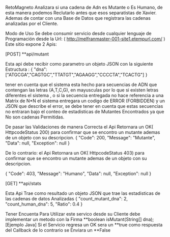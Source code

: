 RetoMagneto
Analizara si una cadena de Adn es Mutante o Es Humano, de esta manera podemos Reclutarlo antes que esos separatistas de Xavier. Ademas de contar con una Base de Datos que registrara las cadenas analizadas por el Cliente.

Modo de Uso
Se debe consumir servicio desde cualquier lenguaje de Programación desde la Url: ( http://melfranmaster-001-site1.etempurl.com/ ) Este sitio expone 2 Apis:

[POST] **api/mutant

Esta api debe recibir como parametro un objeto JSON con la siguiente Estructura : { "dna":["ATGCGA","CAGTGC","TTATGT","AGAAGG","CCCCTA","TCACTG"] }

tener en cuenta que el sistema esta hecho para secuencias de ADN que contengan las letras (A,T,C,G), en mayusculas por lo que si existen letras diferentes el sistema , o si la secuencia entregada no hace referencia a una Matrix de N*N el sistema entregara un codigo de ERROR (FORBIDDEN) y un JSON que describe el error, se debe tener en cuenta que estas secuencias no entraran bajo el conteo de estadisticas de Mutantes Encontrados ya que No son cadenas Permitidas.

De pasar las Validaciones de manera Correcta el Api Retornara un OK( HttpcodeStatus 200) para confirmar que se encontro un mutante ademas de un objeto con su descripcion. { "Code": 200, "Message": "Mutante", "Data": null, "Exception": null }

De lo contrario: el Api Retornara un OK( HttpcodeStatus 403) para confirmar que se encontro un mutante ademas de un objeto con su descripcion.

{ "Code": 403, "Message": "Humano", "Data": null, "Exception": null }

[GET] **api/stats

Esta Api Trae como resultado un objeto JSON que trae las estadisticas de las cadenas de datos Analizadas { "count_mutant_dna": 2, "count_human_dna": 5, "Ratio": 0.4 }

Tener Encuenta
Para Utilizar este servico desde su Cliente debe implementar un metodo con la Firma **boolean isMutant(String[] dna); [Ejemplo Java] Si el Servicio regresa un OK sera un **true como respuesta del Callback de lo contrario se Enviara un **False
